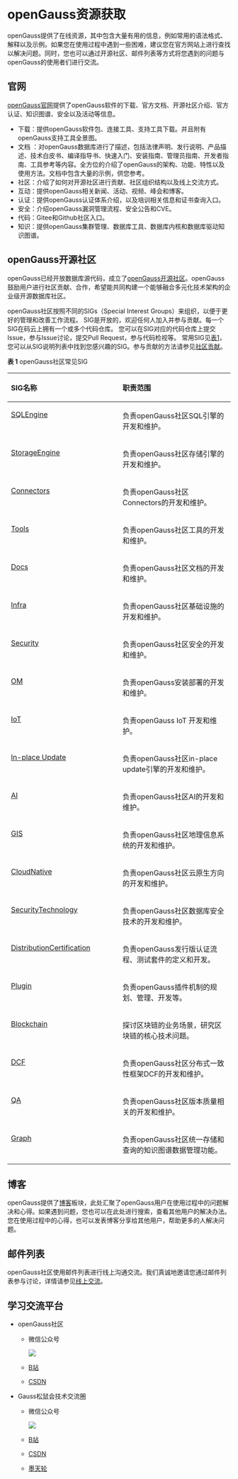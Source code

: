 # openGauss资源获取<a name="ZH-CN_TOPIC_0000001255141775"></a>

openGauss提供了在线资源，其中包含大量有用的信息，例如常用的语法格式、解释以及示例。如果您在使用过程中遇到一些困难，建议您在官方网站上进行查找以解决问题。同时，您也可以通过开源社区、邮件列表等方式将您遇到的问题与openGauss的使用者们进行交流。

## 官网<a name="section1535864913326"></a>

[openGauss官网](https://opengauss.org/zh/)提供了openGauss软件的下载、官方文档、开源社区介绍、官方认证、知识图谱、安全以及活动等信息。

-   下载：提供openGauss软件包、连接工具、支持工具下载。并且附有openGauss支持工具全景图。
-   文档 ：对openGauss数据库进行了描述，包括法律声明、发行说明、产品描述、技术白皮书、编译指导书、快速入门、安装指南、管理员指南、开发者指南、工具参考等内容。全方位的介绍了openGauss的架构、功能、特性以及使用方法。文档中包含大量的示例，供您参考。
-   社区：介绍了如何对开源社区进行贡献、社区组织结构以及线上交流方式。
-   互动：提供openGauss相关新闻、活动、视频、峰会和博客。
-   认证：提供openGauss认证体系介绍，以及培训相关信息和证书查询入口。
-   安全：介绍openGauss漏洞管理流程、安全公告和CVE。
-   代码：Gitee和Github社区入口。
-   知识：提供openGauss集群管理、数据库工具、数据库内核和数据库驱动知识图谱。

## openGauss开源社区<a name="section157731748104211"></a>

openGauss已经开放数据库源代码，成立了[openGauss开源社区](https://gitee.com/opengauss)。openGauss鼓励用户进行社区贡献、合作，希望能共同构建一个能够融合多元化技术架构的企业级开源数据库社区。

openGauss社区按照不同的SIGs（Special Interest Groups）来组织，以便于更好的管理和改善工作流程。 SIG是开放的，欢迎任何人加入并参与贡献。每一个SIG在码云上拥有一个或多个代码仓库。 您可以在SIG对应的代码仓库上提交Issue，参与Issue讨论，提交Pull Request，参与代码检视等。 常用SIG见[表1](#table9705652154412)，您可以从SIG说明列表中找到您感兴趣的SIG。参与贡献的方法请参见[社区贡献](https://opengauss.org/zh/contribution/)。

**表 1**  openGauss社区常见SIG

<a name="table9705652154412"></a>
<table><thead align="left"><tr id="row770675214441"><th class="cellrowborder" valign="top" width="50%" id="mcps1.2.3.1.1"><p id="p199861157164412"><a name="p199861157164412"></a><a name="p199861157164412"></a>SIG名称</p>
</th>
<th class="cellrowborder" valign="top" width="50%" id="mcps1.2.3.1.2"><p id="p14872194456"><a name="p14872194456"></a><a name="p14872194456"></a>职责范围</p>
</th>
</tr>
</thead>
<tbody><tr id="row167061552174413"><td class="cellrowborder" valign="top" width="50%" headers="mcps1.2.3.1.1 "><p id="p7843205019458"><a name="p7843205019458"></a><a name="p7843205019458"></a><a href="https://gitee.com/opengauss/tc/tree/master/sigs/SQLEngine" target="_blank" rel="noopener noreferrer">SQLEngine</a></p>
</td>
<td class="cellrowborder" valign="top" width="50%" headers="mcps1.2.3.1.2 "><p id="p618412205462"><a name="p618412205462"></a><a name="p618412205462"></a>负责openGauss社区SQL引擎的开发和维护。</p>
</td>
</tr>
<tr id="row4707552174419"><td class="cellrowborder" valign="top" width="50%" headers="mcps1.2.3.1.1 "><p id="p20280162518462"><a name="p20280162518462"></a><a name="p20280162518462"></a><a href="https://gitee.com/opengauss/tc/tree/master/sigs/StorageEngine" target="_blank" rel="noopener noreferrer">StorageEngine</a></p>
</td>
<td class="cellrowborder" valign="top" width="50%" headers="mcps1.2.3.1.2 "><p id="p1770710520442"><a name="p1770710520442"></a><a name="p1770710520442"></a>负责openGauss社区存储引擎的开发和维护。</p>
</td>
</tr>
<tr id="row6758132084516"><td class="cellrowborder" valign="top" width="50%" headers="mcps1.2.3.1.1 "><p id="p18696305467"><a name="p18696305467"></a><a name="p18696305467"></a><a href="https://gitee.com/opengauss/tc/tree/master/sigs/Connectors" target="_blank" rel="noopener noreferrer">Connectors</a></p>
</td>
<td class="cellrowborder" valign="top" width="50%" headers="mcps1.2.3.1.2 "><p id="p1775962015455"><a name="p1775962015455"></a><a name="p1775962015455"></a>负责openGauss社区Connectors的开发和维护。</p>
</td>
</tr>
<tr id="row13773142394514"><td class="cellrowborder" valign="top" width="50%" headers="mcps1.2.3.1.1 "><p id="p1859816350465"><a name="p1859816350465"></a><a name="p1859816350465"></a><a href="https://gitee.com/opengauss/tc/tree/master/sigs/Tools" target="_blank" rel="noopener noreferrer">Tools</a></p>
</td>
<td class="cellrowborder" valign="top" width="50%" headers="mcps1.2.3.1.2 "><p id="p1076381124716"><a name="p1076381124716"></a><a name="p1076381124716"></a>负责openGauss社区工具的开发和维护。</p>
</td>
</tr>
<tr id="row1547652604517"><td class="cellrowborder" valign="top" width="50%" headers="mcps1.2.3.1.1 "><p id="p770214018465"><a name="p770214018465"></a><a name="p770214018465"></a><a href="https://gitee.com/opengauss/tc/tree/master/sigs/Docs" target="_blank" rel="noopener noreferrer">Docs</a></p>
</td>
<td class="cellrowborder" valign="top" width="50%" headers="mcps1.2.3.1.2 "><p id="p10303171917477"><a name="p10303171917477"></a><a name="p10303171917477"></a>负责openGauss社区文档的开发和维护。</p>
</td>
</tr>
<tr id="row16280529184518"><td class="cellrowborder" valign="top" width="50%" headers="mcps1.2.3.1.1 "><p id="p1281154610461"><a name="p1281154610461"></a><a name="p1281154610461"></a><a href="https://gitee.com/opengauss/tc/tree/master/sigs/Infra" target="_blank" rel="noopener noreferrer">Infra</a></p>
</td>
<td class="cellrowborder" valign="top" width="50%" headers="mcps1.2.3.1.2 "><p id="p762102520476"><a name="p762102520476"></a><a name="p762102520476"></a>负责openGauss社区基础设施的开发和维护。</p>
</td>
</tr>
<tr id="row75905433455"><td class="cellrowborder" valign="top" width="50%" headers="mcps1.2.3.1.1 "><p id="p398712512464"><a name="p398712512464"></a><a name="p398712512464"></a><a href="https://gitee.com/opengauss/tc/tree/master/sigs/Security" target="_blank" rel="noopener noreferrer">Security</a></p>
</td>
<td class="cellrowborder" valign="top" width="50%" headers="mcps1.2.3.1.2 "><p id="p781631104711"><a name="p781631104711"></a><a name="p781631104711"></a>负责openGauss社区安全的开发和维护。</p>
</td>
</tr>
<tr id="row3890162125711"><td class="cellrowborder" valign="top" width="50%" headers="mcps1.2.3.1.1 "><p id="p189082195713"><a name="p189082195713"></a><a name="p189082195713"></a><a href="https://gitee.com/opengauss/tc/tree/master/sigs/OM" target="_blank" rel="noopener noreferrer">OM</a></p>
</td>
<td class="cellrowborder" valign="top" width="50%" headers="mcps1.2.3.1.2 "><p id="p289172145712"><a name="p289172145712"></a><a name="p289172145712"></a>负责openGauss安装部署的开发和维护。</p>
</td>
</tr>
<tr id="row187932417570"><td class="cellrowborder" valign="top" width="50%" headers="mcps1.2.3.1.1 "><p id="p388017247574"><a name="p388017247574"></a><a name="p388017247574"></a><a href="https://gitee.com/opengauss/tc/tree/master/sigs/IoT" target="_blank" rel="noopener noreferrer">IoT</a></p>
</td>
<td class="cellrowborder" valign="top" width="50%" headers="mcps1.2.3.1.2 "><p id="p12880172414572"><a name="p12880172414572"></a><a name="p12880172414572"></a>负责openGauss IoT 开发和维护。</p>
</td>
</tr>
<tr id="row39681327145712"><td class="cellrowborder" valign="top" width="50%" headers="mcps1.2.3.1.1 "><p id="p296942745716"><a name="p296942745716"></a><a name="p296942745716"></a><a href="https://gitee.com/opengauss/tc/tree/master/sigs/In-place-Update" target="_blank" rel="noopener noreferrer">In-place Update</a></p>
</td>
<td class="cellrowborder" valign="top" width="50%" headers="mcps1.2.3.1.2 "><p id="p4969162725718"><a name="p4969162725718"></a><a name="p4969162725718"></a>负责openGauss社区in-place update引擎的开发和维护。</p>
</td>
</tr>
<tr id="row1260813302579"><td class="cellrowborder" valign="top" width="50%" headers="mcps1.2.3.1.1 "><p id="p3608530185720"><a name="p3608530185720"></a><a name="p3608530185720"></a><a href="https://gitee.com/opengauss/tc/tree/master/sigs/AI" target="_blank" rel="noopener noreferrer">AI</a></p>
</td>
<td class="cellrowborder" valign="top" width="50%" headers="mcps1.2.3.1.2 "><p id="p160943055710"><a name="p160943055710"></a><a name="p160943055710"></a>负责openGauss社区AI的开发和维护。</p>
</td>
</tr>
<tr id="row125631613205915"><td class="cellrowborder" valign="top" width="50%" headers="mcps1.2.3.1.1 "><p id="p2564131319592"><a name="p2564131319592"></a><a name="p2564131319592"></a><a href="https://gitee.com/opengauss/tc/tree/master/sigs/GIS" target="_blank" rel="noopener noreferrer">GIS</a></p>
</td>
<td class="cellrowborder" valign="top" width="50%" headers="mcps1.2.3.1.2 "><p id="p19564913185918"><a name="p19564913185918"></a><a name="p19564913185918"></a>负责openGauss社区地理信息系统的开发和维护。</p>
</td>
</tr>
<tr id="row3774616135920"><td class="cellrowborder" valign="top" width="50%" headers="mcps1.2.3.1.1 "><p id="p377431625914"><a name="p377431625914"></a><a name="p377431625914"></a><a href="https://gitee.com/opengauss/tc/tree/master/sigs/CloudNative" target="_blank" rel="noopener noreferrer">CloudNative</a></p>
</td>
<td class="cellrowborder" valign="top" width="50%" headers="mcps1.2.3.1.2 "><p id="p3774316195910"><a name="p3774316195910"></a><a name="p3774316195910"></a>负责openGauss社区云原生方向的开发和维护。</p>
</td>
</tr>
<tr id="row1728411220590"><td class="cellrowborder" valign="top" width="50%" headers="mcps1.2.3.1.1 "><p id="p1128482217594"><a name="p1128482217594"></a><a name="p1128482217594"></a><a href="https://gitee.com/opengauss/tc/tree/master/sigs/SecurityTechnology" target="_blank" rel="noopener noreferrer">SecurityTechnology</a></p>
</td>
<td class="cellrowborder" valign="top" width="50%" headers="mcps1.2.3.1.2 "><p id="p2028452215599"><a name="p2028452215599"></a><a name="p2028452215599"></a>负责openGauss社区数据库安全技术的开发和维护。</p>
</td>
</tr>
<tr id="row13284172285919"><td class="cellrowborder" valign="top" width="50%" headers="mcps1.2.3.1.1 "><p id="p1128582245913"><a name="p1128582245913"></a><a name="p1128582245913"></a><a href="https://gitee.com/opengauss/tc/tree/master/sigs/DistributionCertification" target="_blank" rel="noopener noreferrer">DistributionCertification</a></p>
</td>
<td class="cellrowborder" valign="top" width="50%" headers="mcps1.2.3.1.2 "><p id="p1628592215594"><a name="p1628592215594"></a><a name="p1628592215594"></a>负责openGauss发行版认证流程、测试套件的定义和开发。</p>
</td>
</tr>
<tr id="row943503316591"><td class="cellrowborder" valign="top" width="50%" headers="mcps1.2.3.1.1 "><p id="p19435133312595"><a name="p19435133312595"></a><a name="p19435133312595"></a><a href="https://gitee.com/opengauss/tc/tree/master/sigs/Plugin" target="_blank" rel="noopener noreferrer">Plugin</a></p>
</td>
<td class="cellrowborder" valign="top" width="50%" headers="mcps1.2.3.1.2 "><p id="p0435833115915"><a name="p0435833115915"></a><a name="p0435833115915"></a>负责openGauss插件机制的规划、管理、开发等。</p>
</td>
</tr>
<tr id="row144351433155913"><td class="cellrowborder" valign="top" width="50%" headers="mcps1.2.3.1.1 "><p id="p2435113313594"><a name="p2435113313594"></a><a name="p2435113313594"></a><a href="https://gitee.com/opengauss/tc/tree/master/sigs/Blockchain" target="_blank" rel="noopener noreferrer">Blockchain</a></p>
</td>
<td class="cellrowborder" valign="top" width="50%" headers="mcps1.2.3.1.2 "><p id="p1443523395911"><a name="p1443523395911"></a><a name="p1443523395911"></a>探讨区块链的业务场景，研究区块链的核心技术问题。</p>
</td>
</tr>
<tr id="row14435153316595"><td class="cellrowborder" valign="top" width="50%" headers="mcps1.2.3.1.1 "><p id="p124367331599"><a name="p124367331599"></a><a name="p124367331599"></a><a href="https://gitee.com/opengauss/tc/tree/master/sigs/DCF" target="_blank" rel="noopener noreferrer">DCF</a></p>
</td>
<td class="cellrowborder" valign="top" width="50%" headers="mcps1.2.3.1.2 "><p id="p20436933135919"><a name="p20436933135919"></a><a name="p20436933135919"></a>负责openGauss社区分布式一致性框架DCF的开发和维护。</p>
</td>
</tr>
<tr id="row643653345914"><td class="cellrowborder" valign="top" width="50%" headers="mcps1.2.3.1.1 "><p id="p1643614335597"><a name="p1643614335597"></a><a name="p1643614335597"></a><a href="https://gitee.com/opengauss/tc/tree/master/sigs/QA" target="_blank" rel="noopener noreferrer">QA</a></p>
</td>
<td class="cellrowborder" valign="top" width="50%" headers="mcps1.2.3.1.2 "><p id="p34367332594"><a name="p34367332594"></a><a name="p34367332594"></a>负责openGauss社区版本质量相关的开发和维护。</p>
</td>
</tr>
<tr id="row1481317234016"><td class="cellrowborder" valign="top" width="50%" headers="mcps1.2.3.1.1 "><p id="p4814152314014"><a name="p4814152314014"></a><a name="p4814152314014"></a><a href="https://gitee.com/opengauss/tc/tree/master/sigs/Graph" target="_blank" rel="noopener noreferrer">Graph</a></p>
</td>
<td class="cellrowborder" valign="top" width="50%" headers="mcps1.2.3.1.2 "><p id="p5814102310013"><a name="p5814102310013"></a><a name="p5814102310013"></a>负责openGauss社区统一存储和查询的知识图谱数据管理功能。</p>
</td>
</tr>
</tbody>
</table>

## 博客<a name="section1613515344318"></a>

openGauss提供了[博客](https://opengauss.org/zh/blogs/)板块，此处汇聚了openGauss用户在使用过程中的问题解决和心得。如果遇到问题，您也可以在此处进行搜索，查看其他用户的解决办法。您在使用过程中的心得，也可以发表博客分享给其他用户，帮助更多的人解决问题。

## 邮件列表<a name="section18179203094610"></a>

openGauss社区使用邮件列表进行线上沟通交流。我们真诚地邀请您通过邮件列表参与讨论，详情请参见[线上交流](https://opengauss.org/zh/community/onlineCommunication/)。

## 学习交流平台<a name="section7788161704417"></a>

-   openGauss社区
    -   微信公众号

        ![](figures/zh-cn_image_0000001209981920.jpg)

    -   [B站](https://space.bilibili.com/543286270?from=search&seid=7579369334374103192&spm_id_from=333.337.0.0)
    -   [CSDN](https://blog.csdn.net/weixin_49727236)

-   Gauss松鼠会技术交流圈
    -   微信公众号

        ![](figures/zh-cn_image_0000001210301878.jpg)

    -   [B站](https://space.bilibili.com/629605267?from=search&seid=8790769897413776977&spm_id_from=333.337.0.0)
    -   [CSDN](https://blog.csdn.net/GaussDB)
    -   [墨天轮](https://www.modb.pro/openGauss)


